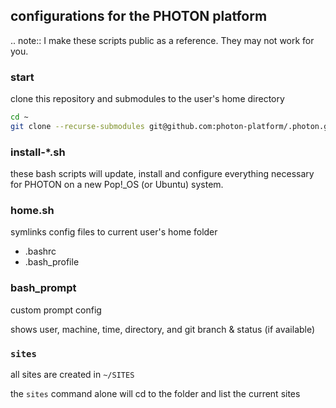 ## configurations for the PHOTON platform 

.. note::
   I make these scripts public as a reference. They may not work for you.  


### start

clone this repository and submodules to the user's home directory

```bash
cd ~
git clone --recurse-submodules git@github.com:photon-platform/.photon.git
```

### install-*.sh

these bash scripts will update, install and configure everything necessary for PHOTON on a new Pop!_OS (or Ubuntu) system.

### home.sh

symlinks config files to current user's home folder

- .bashrc
- .bash_profile

### bash_prompt

custom prompt config

shows user, machine, time, directory, and git branch & status (if available)




### `sites`
all sites are created in `~/SITES`

the `sites` command alone will cd to the folder and list the current sites


